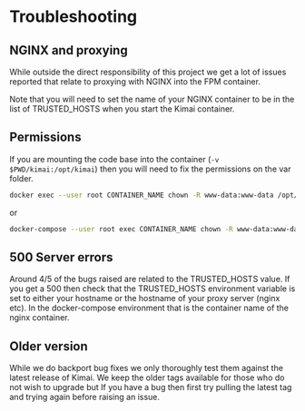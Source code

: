 # Troubleshooting

## NGINX and proxying

While outside the direct responsibility of this project we get a lot of issues reported that relate to proxying with 
NGINX into the FPM container.

Note that you will need to set the name of your NGINX container to be in the list of TRUSTED_HOSTS when you start the 
Kimai container.

## Permissions

If you are mounting the code base into the container (`-v $PWD/kimai:/opt/kimai`) then you will need to fix the permissions on the var folder.

```bash
docker exec --user root CONTAINER_NAME chown -R www-data:www-data /opt/kimai/var
```

or

```bash
docker-compose --user root exec CONTAINER_NAME chown -R www-data:www-data /opt/kimai/var
```

## 500 Server errors

Around 4/5 of the bugs raised are related to the TRUSTED_HOSTS value.  If you get a 500 then check that the 
TRUSTED_HOSTS environment variable is set to either your hostname or the hostname of your proxy server (nginx etc).  In
the docker-compose environment that is the container name of the nginx container.

## Older version

While we do backport bug fixes we only thoroughly test them against the latest release of Kimai.  We keep the older 
tags available for those who do not wish to upgrade but If you have a bug then first try pulling the latest tag and 
trying again before raising an issue.
